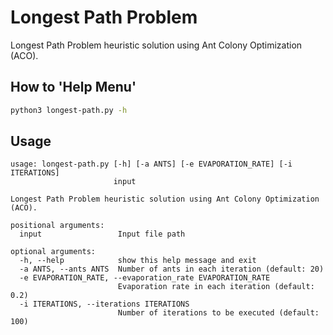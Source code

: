 # Longest Path Problem

Longest Path Problem heuristic solution using Ant Colony Optimization (ACO).

## How to 'Help Menu'

```sh
python3 longest-path.py -h
```

## Usage

```text
usage: longest-path.py [-h] [-a ANTS] [-e EVAPORATION_RATE] [-i ITERATIONS]
                       input

Longest Path Problem heuristic solution using Ant Colony Optimization (ACO).

positional arguments:
  input                 Input file path

optional arguments:
  -h, --help            show this help message and exit
  -a ANTS, --ants ANTS  Number of ants in each iteration (default: 20)
  -e EVAPORATION_RATE, --evaporation_rate EVAPORATION_RATE
                        Evaporation rate in each iteration (default: 0.2)
  -i ITERATIONS, --iterations ITERATIONS
                        Number of iterations to be executed (default: 100)
```
